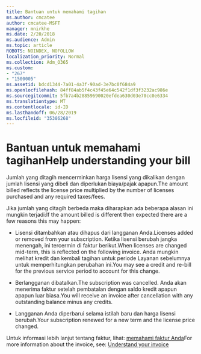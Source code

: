 ```yaml
---
title: Bantuan untuk memahami tagihan
ms.author: cmcatee
author: cmcatee-MSFT
manager: mnirkhe
ms.date: 2/20/2018
ms.audience: Admin
ms.topic: article
ROBOTS: NOINDEX, NOFOLLOW
localization_priority: Normal
ms.collection: Adm_O365
ms.custom:
- "267"
- "1500005"
ms.assetid: bdcd1344-7a01-4a3f-90ad-3e7bc0f684a9
ms.openlocfilehash: 84ff84ab5f4c43f45e64c542f1df3f3232ac986e
ms.sourcegitcommit: 5fb7a4b28859690020efdea630d03e70cc0e6334
ms.translationtype: MT
ms.contentlocale: id-ID
ms.lasthandoff: 06/28/2019
ms.locfileid: "35386268"
---
```

# <a name="help-understanding-your-bill"></a><span data-ttu-id="65e41-102">Bantuan untuk memahami tagihan</span><span class="sxs-lookup"><span data-stu-id="65e41-102">Help understanding your bill</span></span>

<span data-ttu-id="65e41-103">Jumlah yang ditagih mencerminkan harga lisensi yang dikalikan dengan jumlah lisensi yang dibeli dan diperlukan biaya/pajak apapun.</span><span class="sxs-lookup"><span data-stu-id="65e41-103">The amount billed reflects the license price multiplied by the number of licenses purchased and any required taxes/fees.</span></span>
  
<span data-ttu-id="65e41-104">Jika jumlah yang ditagih berbeda maka diharapkan ada beberapa alasan ini mungkin terjadi:</span><span class="sxs-lookup"><span data-stu-id="65e41-104">If the amount billed is different then expected there are a few reasons this may happen:</span></span>
  
- <span data-ttu-id="65e41-105">Lisensi ditambahkan atau dihapus dari langganan Anda.</span><span class="sxs-lookup"><span data-stu-id="65e41-105">Licenses added or removed from your subscription.</span></span> <span data-ttu-id="65e41-106">Ketika lisensi berubah jangka menengah, ini tercermin di faktur berikut.</span><span class="sxs-lookup"><span data-stu-id="65e41-106">When licenses are changed mid-term, this is reflected on the following invoice.</span></span> <span data-ttu-id="65e41-107">Anda mungkin melihat kredit dan kembali tagihan untuk periode Layanan sebelumnya untuk memperhitungkan perubahan ini.</span><span class="sxs-lookup"><span data-stu-id="65e41-107">You may see a credit and re-bill for the previous service period to account for this change.</span></span>

- <span data-ttu-id="65e41-108">Berlangganan dibatalkan.</span><span class="sxs-lookup"><span data-stu-id="65e41-108">The subscription was cancelled.</span></span> <span data-ttu-id="65e41-109">Anda akan menerima faktur setelah pembatalan dengan saldo kredit apapun apapun luar biasa.</span><span class="sxs-lookup"><span data-stu-id="65e41-109">You will receive an invoice after cancellation with any outstanding balance minus any credits.</span></span>

- <span data-ttu-id="65e41-110">Langganan Anda diperbarui selama istilah baru dan harga lisensi berubah.</span><span class="sxs-lookup"><span data-stu-id="65e41-110">Your subscription renewed for a new term and the license price changed.</span></span>

<span data-ttu-id="65e41-111">Untuk informasi lebih lanjut tentang faktur, lihat: [memahami faktur Anda](https://support.office.com/article/0724b428-fb59-4962-8c37-6674166d7507)</span><span class="sxs-lookup"><span data-stu-id="65e41-111">For more information about the invoice, see: [Understand your invoice](https://support.office.com/article/0724b428-fb59-4962-8c37-6674166d7507)</span></span>
  